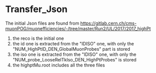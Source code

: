 # Transfer_Json

The initial Json files are found from https://gitlab.cern.ch/cms-muonPOG/muonefficiencies/-/tree/master/Run2/UL/2017/2017_highPt
1. the reco is the initial one
2. the id one is extracted from the "IDISO" one, with only the "NUM_HighPtID_DEN_GlobalMuonProbes" part is stored
3. the iso one is extracted from the "IDISO" one, with only the "NUM_probe_LooseRelTkIso_DEN_HighPtProbes" is stored
4. the highptMu.root includes all the three files
